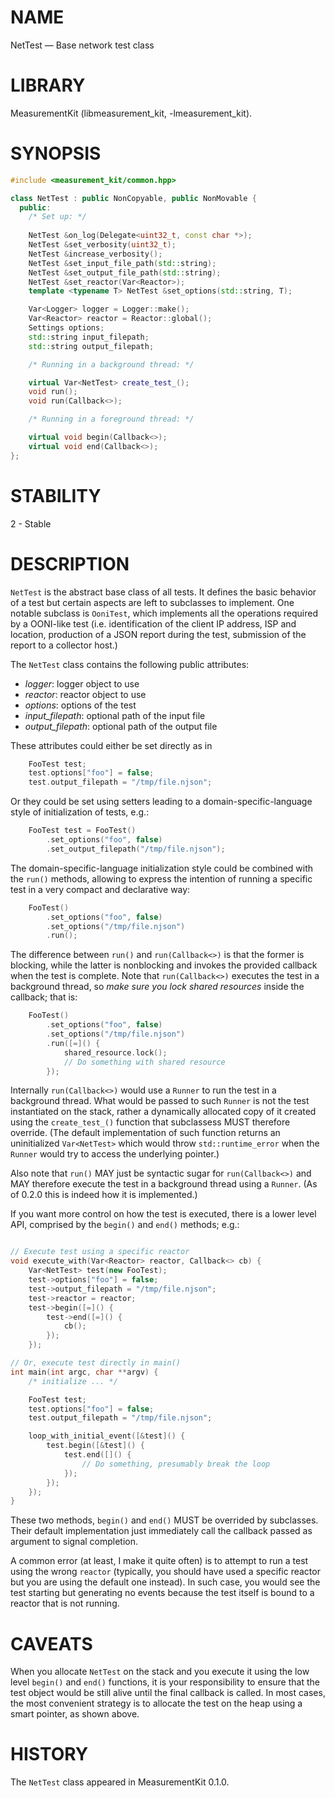 # NAME
NetTest &mdash; Base network test class

# LIBRARY
MeasurementKit (libmeasurement_kit, -lmeasurement_kit).

# SYNOPSIS

```C++
#include <measurement_kit/common.hpp>

class NetTest : public NonCopyable, public NonMovable {
  public:
    /* Set up: */
  
    NetTest &on_log(Delegate<uint32_t, const char *>);
    NetTest &set_verbosity(uint32_t);
    NetTest &increase_verbosity();
    NetTest &set_input_file_path(std::string);
    NetTest &set_output_file_path(std::string);
    NetTest &set_reactor(Var<Reactor>);
    template <typename T> NetTest &set_options(std::string, T);

    Var<Logger> logger = Logger::make();
    Var<Reactor> reactor = Reactor::global();
    Settings options;
    std::string input_filepath;
    std::string output_filepath;

    /* Running in a background thread: */

    virtual Var<NetTest> create_test_();
    void run();
    void run(Callback<>);

    /* Running in a foreground thread: */

    virtual void begin(Callback<>);
    virtual void end(Callback<>);
};

```

# STABILITY

2 - Stable

# DESCRIPTION

`NetTest` is the abstract base class of all tests. It defines the
basic behavior of a test but certain aspects are left to subclasses
to implement. One notable subclass is `OoniTest`, which implements
all the operations required by a OONI-like test (i.e. identification
of the client IP address, ISP and location, production of a JSON
report during the test, submission of the report to a collector host.)

The `NetTest` class contains the following public attributes:

- *logger*: logger object to use
- *reactor*: reactor object to use
- *options*: options of the test
- *input_filepath*: optional path of the input file
- *output_filepath*: optional path of the output file

These attributes could either be set directly as in

```C++
    FooTest test;
    test.options["foo"] = false;
    test.output_filepath = "/tmp/file.njson";
```

Or they could be set using setters leading to a domain-specific-language
style of initialization of tests, e.g.:

```C++
    FooTest test = FooTest()
        .set_options("foo", false)
        .set_output_filepath("/tmp/file.njson");
```

The domain-specific-language initialization style could be combined with the
`run()` methods, allowing to express the intention of running a specific test
in a very compact and declarative way:

```C++
    FooTest()
        .set_options("foo", false)
        .set_options("/tmp/file.njson")
        .run();
```

The difference between `run()` and `run(Callback<>)` is that the former is
blocking, while the latter is nonblocking and invokes the provided callback
when the test is complete. Note that `run(Callback<>)` executes the test
in a background thread, so *make sure you lock shared resources* inside the
callback; that is:

```C++
    FooTest()
        .set_options("foo", false)
        .set_options("/tmp/file.njson")
        .run([=]() {
            shared_resource.lock();
            // Do something with shared resource
        });
```

Internally `run(Callback<>)` would use a `Runner` to run the test in a
background thread. What would be passed to such `Runner` is not the test
instantiated on the stack, rather a dynamically allocated copy of it
created using the `create_test_()` function that subclassess MUST therefore
override. (The default implementation of such function returns an
uninitialized `Var<NetTest>` which would throw `std::runtime_error`
when the `Runner` would try to access the underlying pointer.)

Also note that `run()` MAY just be syntactic sugar for `run(Callback<>)` and
MAY therefore execute the test in a background thread using a `Runner`. (As of
0.2.0 this is indeed how it is implemented.)

If you want more control on how the test is executed, there is a lower
level API, comprised by the `begin()` and `end()` methods; e.g.:

```C++

// Execute test using a specific reactor
void execute_with(Var<Reactor> reactor, Callback<> cb) {
    Var<NetTest> test(new FooTest);
    test->options["foo"] = false;
    test->output_filepath = "/tmp/file.njson";
    test->reactor = reactor;
    test->begin([=]() {
        test->end([=]() {
            cb();
        });
    });

// Or, execute test directly in main()
int main(int argc, char **argv) {
    /* initialize ... */

    FooTest test;
    test.options["foo"] = false;
    test.output_filepath = "/tmp/file.njson";

    loop_with_initial_event([&test]() {
        test.begin([&test]() {
            test.end([]() {
                // Do something, presumably break the loop
            });
        });
    });
}
```

These two methods, `begin()` and `end()` MUST be overrided by subclasses. Their
default implementation just immediately call the callback passed as argument 
to signal completion.

A common error (at least, I make it quite often) is to attempt to run a test
using the wrong `reactor` (typically, you should have used a specific reactor
but you are using the default one instead). In such case, you would see the
test starting but generating no events because the test itself is bound
to a reactor that is not running.

# CAVEATS

When you allocate `NetTest` on the stack and you execute it using the low
level `begin()` and `end()` functions, it is your responsibility to ensure
that the test object would be still alive until the final callback is
called. In most cases, the most convenient strategy is to allocate the
test on the heap using a smart pointer, as shown above.


# HISTORY

The `NetTest` class appeared in MeasurementKit 0.1.0.

